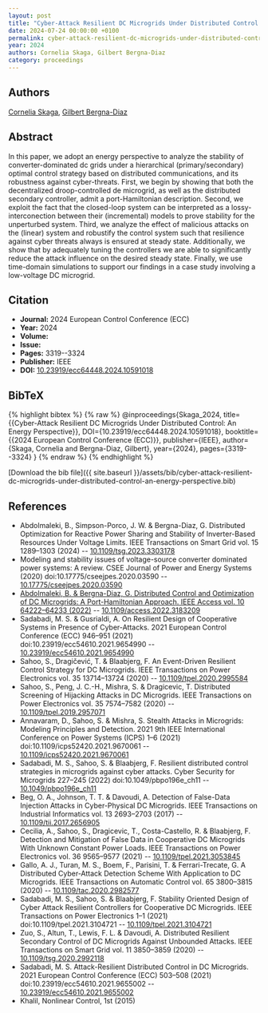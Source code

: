 ```yaml
---
layout: post
title: "Cyber-Attack Resilient DC Microgrids Under Distributed Control: An Energy Perspective"
date: 2024-07-24 00:00:00 +0100
permalink: cyber-attack-resilient-dc-microgrids-under-distributed-control-an-energy-perspective
year: 2024
authors: Cornelia Skaga, Gilbert Bergna-Diaz
category: proceedings
---
```

 
## Authors
[Cornelia Skaga](authors/cornelia-skaga), [Gilbert Bergna-Diaz](authors/gilbert-bergna-diaz)
 
## Abstract
In this paper, we adopt an energy perspective to analyze the stability of converter-dominated dc grids under a hierarchical (primary/secondary) optimal control strategy based on distributed communications, and its robustness against cyber-threats. First, we begin by showing that both the decentralized droop-controlled de microgrid, as well as the distributed secondary controller, admit a port-Hamiltonian description. Second, we exploit the fact that the closed-loop system can be interpreted as a lossy-interconection between their (incremental) models to prove stability for the unperturbed system. Third, we analyze the effect of malicious attacks on the (linear) system and robustify the control system such that resilience against cyber threats always is ensured at steady state. Additionally, we show that by adequately tuning the controllers we are able to significantly reduce the attack influence on the desired steady state. Finally, we use time-domain simulations to support our findings in a case study involving a low-voltage DC microgrid.
 
## Citation
- **Journal:** 2024 European Control Conference (ECC)
- **Year:** 2024
- **Volume:** 
- **Issue:** 
- **Pages:** 3319--3324
- **Publisher:** IEEE
- **DOI:** [10.23919/ecc64448.2024.10591018](https://doi.org/10.23919/ecc64448.2024.10591018)
 
## BibTeX
{% highlight bibtex %}
{% raw %}
@inproceedings{Skaga_2024,
  title={{Cyber-Attack Resilient DC Microgrids Under Distributed Control: An Energy Perspective}},
  DOI={10.23919/ecc64448.2024.10591018},
  booktitle={{2024 European Control Conference (ECC)}},
  publisher={IEEE},
  author={Skaga, Cornelia and Bergna-Diaz, Gilbert},
  year={2024},
  pages={3319--3324}
}
{% endraw %}
{% endhighlight %}
 
[Download the bib file]({{ site.baseurl }}/assets/bib/cyber-attack-resilient-dc-microgrids-under-distributed-control-an-energy-perspective.bib)
 
## References
- Abdolmaleki, B., Simpson-Porco, J. W. & Bergna-Diaz, G. Distributed Optimization for Reactive Power Sharing and Stability of Inverter-Based Resources Under Voltage Limits. IEEE Transactions on Smart Grid vol. 15 1289–1303 (2024) -- [10.1109/tsg.2023.3303178](https://doi.org/10.1109/tsg.2023.3303178)
- Modeling and stability issues of voltage-source converter dominated power systems: A review. CSEE Journal of Power and Energy Systems (2020) doi:10.17775/cseejpes.2020.03590 -- [10.17775/cseejpes.2020.03590](https://doi.org/10.17775/cseejpes.2020.03590)
- [Abdolmaleki, B. & Bergna-Diaz, G. Distributed Control and Optimization of DC Microgrids: A Port-Hamiltonian Approach. IEEE Access vol. 10 64222–64233 (2022)](distributed-control-and-optimization-of-dc-microgrids-a-port-hamiltonian-approach) -- [10.1109/access.2022.3183209](https://doi.org/10.1109/access.2022.3183209)
- Sadabadi, M. S. & Gusrialdi, A. On Resilient Design of Cooperative Systems in Presence of Cyber-Attacks. 2021 European Control Conference (ECC) 946–951 (2021) doi:10.23919/ecc54610.2021.9654990 -- [10.23919/ecc54610.2021.9654990](https://doi.org/10.23919/ecc54610.2021.9654990)
- Sahoo, S., Dragičević, T. & Blaabjerg, F. An Event-Driven Resilient Control Strategy for DC Microgrids. IEEE Transactions on Power Electronics vol. 35 13714–13724 (2020) -- [10.1109/tpel.2020.2995584](https://doi.org/10.1109/tpel.2020.2995584)
- Sahoo, S., Peng, J. C.-H., Mishra, S. & Dragicevic, T. Distributed Screening of Hijacking Attacks in DC Microgrids. IEEE Transactions on Power Electronics vol. 35 7574–7582 (2020) -- [10.1109/tpel.2019.2957071](https://doi.org/10.1109/tpel.2019.2957071)
- Annavaram, D., Sahoo, S. & Mishra, S. Stealth Attacks in Microgrids: Modeling Principles and Detection. 2021 9th IEEE International Conference on Power Systems (ICPS) 1–6 (2021) doi:10.1109/icps52420.2021.9670061 -- [10.1109/icps52420.2021.9670061](https://doi.org/10.1109/icps52420.2021.9670061)
- Sadabadi, M. S., Sahoo, S. & Blaabjerg, F. Resilient distributed control strategies in microgrids against cyber attacks. Cyber Security for Microgrids 227–245 (2022) doi:10.1049/pbpo196e_ch11 -- [10.1049/pbpo196e_ch11](https://doi.org/10.1049/pbpo196e_ch11)
- Beg, O. A., Johnson, T. T. & Davoudi, A. Detection of False-Data Injection Attacks in Cyber-Physical DC Microgrids. IEEE Transactions on Industrial Informatics vol. 13 2693–2703 (2017) -- [10.1109/tii.2017.2656905](https://doi.org/10.1109/tii.2017.2656905)
- Cecilia, A., Sahoo, S., Dragicevic, T., Costa-Castello, R. & Blaabjerg, F. Detection and Mitigation of False Data in Cooperative DC Microgrids With Unknown Constant Power Loads. IEEE Transactions on Power Electronics vol. 36 9565–9577 (2021) -- [10.1109/tpel.2021.3053845](https://doi.org/10.1109/tpel.2021.3053845)
- Gallo, A. J., Turan, M. S., Boem, F., Parisini, T. & Ferrari-Trecate, G. A Distributed Cyber-Attack Detection Scheme With Application to DC Microgrids. IEEE Transactions on Automatic Control vol. 65 3800–3815 (2020) -- [10.1109/tac.2020.2982577](https://doi.org/10.1109/tac.2020.2982577)
- Sadabadi, M. S., Sahoo, S. & Blaabjerg, F. Stability Oriented Design of Cyber Attack Resilient Controllers for Cooperative DC Microgrids. IEEE Transactions on Power Electronics 1–1 (2021) doi:10.1109/tpel.2021.3104721 -- [10.1109/tpel.2021.3104721](https://doi.org/10.1109/tpel.2021.3104721)
- Zuo, S., Altun, T., Lewis, F. L. & Davoudi, A. Distributed Resilient Secondary Control of DC Microgrids Against Unbounded Attacks. IEEE Transactions on Smart Grid vol. 11 3850–3859 (2020) -- [10.1109/tsg.2020.2992118](https://doi.org/10.1109/tsg.2020.2992118)
- Sadabadi, M. S. Attack-Resilient Distributed Control in DC Microgrids. 2021 European Control Conference (ECC) 503–508 (2021) doi:10.23919/ecc54610.2021.9655002 -- [10.23919/ecc54610.2021.9655002](https://doi.org/10.23919/ecc54610.2021.9655002)
- Khalil, Nonlinear Control, 1st (2015)

